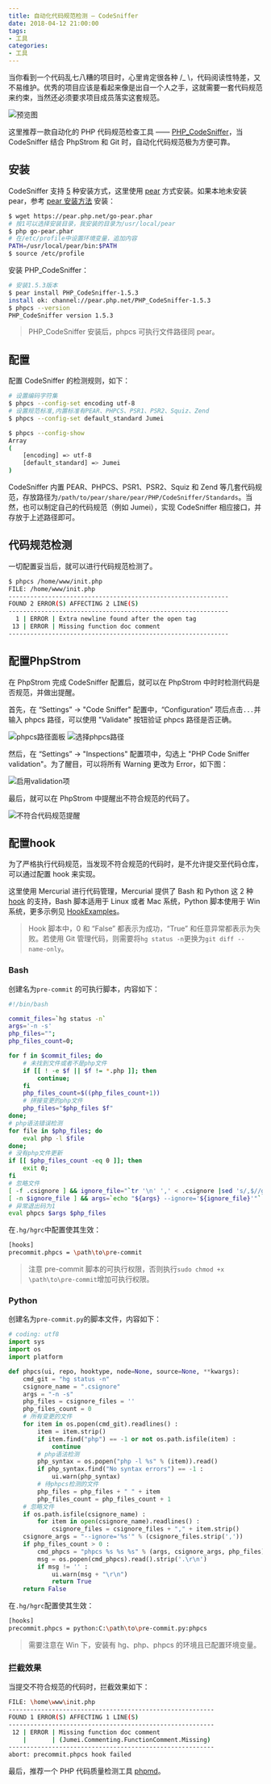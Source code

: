 ```yaml
---
title: 自动化代码规范检测 — CodeSniffer
date: 2018-04-12 21:00:00
tags:
- 工具
categories:
- 工具
---
```


当你看到一个代码乱七八糟的项目时，心里肯定很各种  /_ \，代码阅读性特差，又不易维护。优秀的项目应该是看起来像是出自一个人之手，这就需要一套代码规范来约束，当然还必须要求项目成员落实这套规范。

![预览图](https://img.fanhaobai.com/2018/04/php-code-sniffer/4b3745ff-6a6a-4381-9b25-5bb2a8033c3f.png)<!--more-->

这里推荐一款自动化的 PHP 代码规范检查工具 —— [PHP_CodeSniffer](https://github.com/squizlabs/PHP_CodeSniffer)，当 CodeSniffer 结合 PhpStrom 和 Git 时，自动化代码规范极为方便可靠。

## 安装

CodeSniffer 支持 [5](https://github.com/squizlabs/PHP_CodeSniffer#installation) 种安装方式，这里使用 [pear](pear.php.net) 方式安装。如果本地未安装 pear，参考 [pear 安装方法](http://pear.php.net/manual/en/installation.getting.php) 安装：

```Bash
$ wget https://pear.php.net/go-pear.phar
# 按1可以选择安装目录，我安装的目录为/usr/local/pear
$ php go-pear.phar
# 在/etc/profile中设置环境变量，追加内容
PATH=/usr/local/pear/bin:$PATH
$ source /etc/profile
```

安装 PHP_CodeSniffer：

```Bash
# 安装1.5.3版本
$ pear install PHP_CodeSniffer-1.5.3
install ok: channel://pear.php.net/PHP_CodeSniffer-1.5.3
$ phpcs --version
PHP_CodeSniffer version 1.5.3 
```

> PHP_CodeSniffer 安装后，phpcs 可执行文件路径同 pear。

## 配置

配置 CodeSniffer 的检测规则，如下：

```Bash
# 设置编码字符集
$ phpcs --config-set encoding utf-8
# 设置规范标准,内置标准有PEAR、PHPCS、PSR1、PSR2、Squiz、Zend
$ phpcs --config-set default_standard Jumei

$ phpcs --config-show
Array
(
    [encoding] => utf-8
    [default_standard] => Jumei
)
```

CodeSniffer 内置 PEAR、PHPCS、PSR1、PSR2、Squiz 和 Zend 等几套代码规范，存放路径为`/path/to/pear/share/pear/PHP/CodeSniffer/Standards`。当然，也可以制定自己的代码规范（例如 Jumei），实现 CodeSniffer 相应接口，并存放于上述路径即可。

## 代码规范检测

一切配置妥当后，就可以进行代码规范检测了。

```Bash
$ phpcs /home/www/init.php
FILE: /home/www/init.php
-------------------------------------------------------------
FOUND 2 ERROR(S) AFFECTING 2 LINE(S)
-------------------------------------------------------------
  1 | ERROR | Extra newline found after the open tag
 13 | ERROR | Missing function doc comment
-------------------------------------------------------------
```

## 配置PhpStrom

在 PhpStrom 完成 CodeSniffer 配置后，就可以在 PhpStrom 中时时检测代码是否规范，并做出提醒。

首先，在 “Settings” -> "Code Sniffer" 配置中，“Configuration” 项后点击`...`并输入 phpcs 路径，可以使用 "Validate" 按钮验证 phpcs 路径是否正确。

![phpcs路径面板](https://img.fanhaobai.com/2018/04/php-code-sniffer/482b161b-7c73-40ad-94d1-27cf67393ced.png)
![选择phpcs路径](https://img.fanhaobai.com/2018/04/php-code-sniffer/7c4a474b-266e-4da5-9261-3e40caef10f7.png)

然后，在 “Settings” -> "Inspections" 配置项中，勾选上 "PHP Code Sniffer validation"。为了醒目，可以将所有 Warning 更改为 Error，如下图：

![启用validation项](https://img.fanhaobai.com/2018/04/php-code-sniffer/8ef974a6-3e2f-11e8-b467-0ed5f89f718b.png)

最后，就可以在 PhpStrom 中提醒出不符合规范的代码了。

![不符合代码规范提醒](https://img.fanhaobai.com/2018/04/php-code-sniffer/711dbc8e-3e30-11e8-b467-0ed5f89f718b.png)

## 配置hook

为了严格执行代码规范，当发现不符合规范的代码时，是不允许提交至代码仓库，可以通过配置 hook 来实现。

这里使用 Mercurial 进行代码管理，Mercurial 提供了 Bash 和 Python 这 2 种 [hook](https://www.mercurial-scm.org/wiki/Hook) 的支持，Bash 脚本适用于 Linux 或者 Mac 系统，Python 脚本使用于 Win 系统，更多示例见 [HookExamples](https://www.mercurial-scm.org/wiki/HookExamples)。

> Hook 脚本中，0 和 “False” 都表示为成功，“True” 和任意异常都表示为失败。若使用 Git 管理代码，则需要将`hg status -n`更换为`git diff --name-only`。

### Bash

创建名为`pre-commit` 的可执行脚本，内容如下：

```Bash
#!/bin/bash

commit_files=`hg status -n`
args='-n -s'
php_files="";
php_files_count=0;

for f in $commit_files; do
    # 未找到文件或者不是php文件
    if [[ ! -e $f || $f != *.php ]]; then
        continue;
    fi
    php_files_count=$((php_files_count+1))
    # 拼接变更的php文件
    php_files="$php_files $f"
done;
# php语法错误检测
for file in $php_files; do
    eval php -l $file
done;
# 没有php文件更新
if [[ $php_files_count -eq 0 ]]; then
    exit 0;
fi
# 忽略文件
[ -f .csignore ] && ignore_file="`tr '\n' ',' < .csignore |sed 's/,$//g'`"
[ -n $ignore_file ] && args=`echo "${args} --ignore='${ignore_file}'"`
# 异常退出码为1
eval phpcs $args $php_files
```

在`.hg/hgrc`中配置使其生效：

```Bash
[hooks]
precommit.phpcs = \path\to\pre-commit
```

> 注意 pre-commit 脚本的可执行权限，否则执行`sudo chmod +x \path\to\pre-commit`增加可执行权限。

### Python

创建名为`pre-commit.py`的脚本文件，内容如下：

```Python
# coding: utf8
import sys
import os
import platform

def phpcs(ui, repo, hooktype, node=None, source=None, **kwargs):
    cmd_git = "hg status -n"
    csignore_name = ".csignore"
    args = "-n -s"
    php_files = csignore_files = ''
    php_files_count = 0
    # 所有变更的文件
    for item in os.popen(cmd_git).readlines() :
        item = item.strip()
        if item.find("php") == -1 or not os.path.isfile(item) :
            continue
        # php语法检测
        php_syntax = os.popen("php -l %s" % (item)).read()
        if php_syntax.find("No syntax errors") == -1 :
            ui.warn(php_syntax)
        # 待phpcs检测的文件
        php_files = php_files + " " + item
        php_files_count = php_files_count + 1
    # 忽略文件
    if os.path.isfile(csignore_name) :
        for item in open(csignore_name).readlines() :
            csignore_files = csignore_files + "," + item.strip()
    csignore_args = "--ignore='%s'" % (csignore_files.strip(','))
    if php_files_count > 0 :
        cmd_phpcs = "phpcs %s %s %s" % (args, csignore_args, php_files)
        msg = os.popen(cmd_phpcs).read().strip('.\r\n')
        if msg != '' :
            ui.warn(msg + "\r\n")
            return True
    return False
```

在`.hg/hgrc`配置使其生效：

```Bash
[hooks]
precommit.phpcs = python:C:\path\to\pre-commit.py:phpcs
```

> 需要注意在 Win 下，安装有 hg、php、phpcs 的环境且已配置环境变量。

### 拦截效果

当提交不符合规范的代码时，拦截效果如下：

```Bash
FILE: \home\www\init.php
---------------------------------------------------------
FOUND 1 ERROR(S) AFFECTING 1 LINE(S)
---------------------------------------------------------
 12 | ERROR | Missing function doc comment
    |       | (Jumei.Commenting.FunctionComment.Missing)
---------------------------------------------------------
abort: precommit.phpcs hook failed
```

最后，推荐一个 PHP 代码质量检测工具 [phpmd](https://phpmd.org/rules/index.html)。
